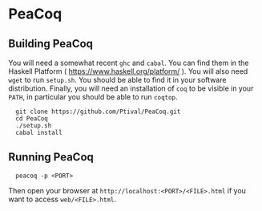 PeaCoq
======

Building PeaCoq
---------------

You will need a somewhat recent `ghc` and `cabal`. You can find them in the Haskell Platform ( https://www.haskell.org/platform/ ).
You will also need `wget` to run `setup.sh`. You should be able to find it in your software distribution.
Finally, you will need an installation of `coq` to be visible in your `PATH`, in particular you should be able to run `coqtop`.

```
  git clone https://github.com/Ptival/PeaCoq.git
  cd PeaCoq
  ./setup.sh
  cabal install
```
  
Running PeaCoq
--------------

```
  peacoq -p <PORT>
```
  
Then open your browser at `http://localhost:<PORT>/<FILE>.html` if you want to access `web/<FILE>.html`.
